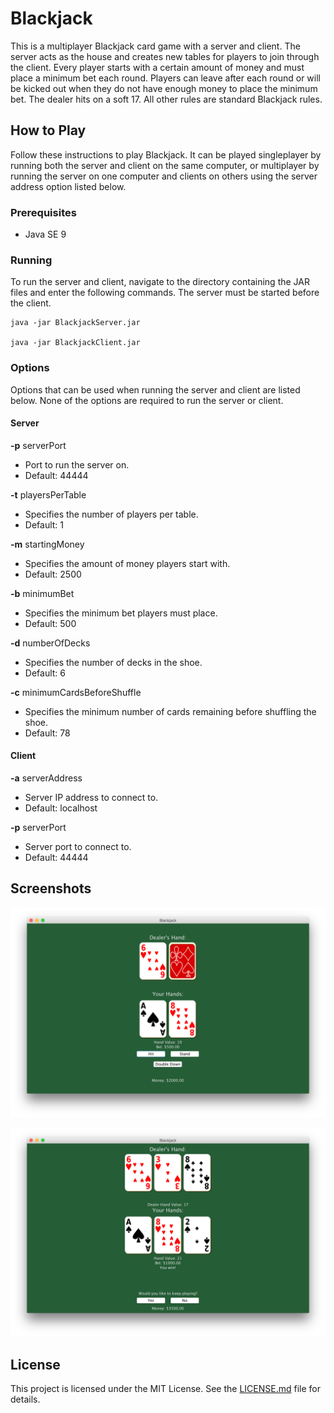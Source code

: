 # Blackjack

This is a multiplayer Blackjack card game with a server and client. The server acts as the house and creates new tables for players to join through the client. Every player starts with a certain amount of money and must place a minimum bet each round. Players can leave after each round or will be kicked out when they do not have enough money to place the minimum bet. The dealer hits on a soft 17. All other rules are standard Blackjack rules.

## How to Play

Follow these instructions to play Blackjack. It can be played singleplayer by running both the server and client on the same computer, or multiplayer by running the server on one computer and clients on others using the server address option listed below.

### Prerequisites

* Java SE 9

### Running

To run the server and client, navigate to the directory containing the JAR files and enter the following commands. The server must be started before the client.

```
java -jar BlackjackServer.jar

java -jar BlackjackClient.jar
```

### Options

Options that can be used when running the server and client are listed below. None of the options are required to run the server or client.

#### Server

**-p** serverPort

* Port to run the server on.
* Default: 44444

**-t** playersPerTable

* Specifies the number of players per table.
* Default: 1

**-m** startingMoney

* Specifies the amount of money players start with.
* Default: 2500

**-b** minimumBet

* Specifies the minimum bet players must place.
* Default: 500

**-d** numberOfDecks

* Specifies the number of decks in the shoe.
* Default: 6

**-c** minimumCardsBeforeShuffle

* Specifies the minimum number of cards remaining before shuffling the shoe.
* Default: 78

#### Client

**-a** serverAddress

* Server IP address to connect to.
* Default: localhost

**-p** serverPort

* Server port to connect to.
* Default: 44444

## Screenshots

![Player Turn](screenshots/turn.png)

![Round Outcome](screenshots/outcome.png)

## License

This project is licensed under the MIT License. See the [LICENSE.md](LICENSE.md) file for details.
